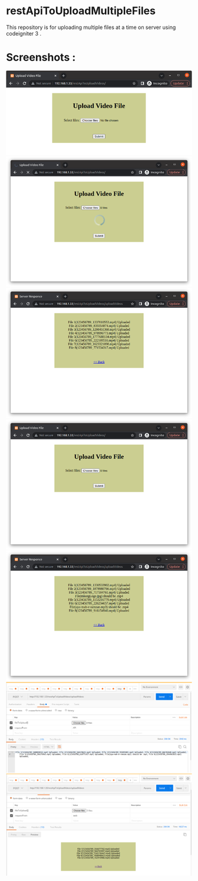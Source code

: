 # restApiToUploadMultipleFiles
This repository is for uploading multiple files at a time on server using codeigniter 3 .

#	Screenshots :

![](Screenshots/Screenshot1.png)
![](Screenshots/Screenshot2.png)
![](Screenshots/Screenshot3.png)
![](Screenshots/Screenshot4.png)
![](Screenshots/Screenshot5.png)
![](Screenshots/Screenshot6.png)
![](Screenshots/Screenshot7.png)

